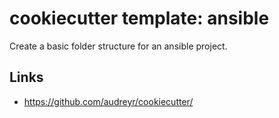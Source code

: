 # cookiecutter template: ansible

Create a basic folder structure for an ansible project.

## Links

- <https://github.com/audreyr/cookiecutter/>
